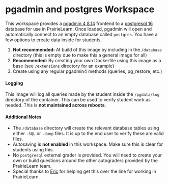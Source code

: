 # pgadmin and postgres Workspace

This workspace provides a [pgadmin 4 8.14](https://www.pgadmin.org/docs/pgadmin4/8.14/index.html) frontend to a [postgresql 16](https://www.postgresql.org/docs/16/release-16.html) database for use in PrairieLearn. Once loaded, pgadmin will open and automatically connect to an empty database called `postgres`. You have a few options to create data inside for students.

1. **Not recommended:** At build of this image by including in the `/database` directory (this is empty due to make this a general image for all)
2. **Recommended:** By creating your own Dockerfile using this image as a base (see `/extensions` directory for an example)
3. Create using any regular pgadmin4 methods (queries, pg_restore, etc.)

#### Logging

This image will log all queries made by the student inside the `/pgdata/log` directory of the container. This can be used to verify student work as needed. This is **not maintained across reboots**.

#### Additional Notes

- The `/database` directory will create the relevant database tables using either `.SQL` or `.dump` files. It is up to the end user to verify these are valid files.
- Autosaving is **not enabled** in this workspace. Make sure this is clear for students using this.
- No `postgresql` external grader is provided. You will need to create your own or build questions around the other autograders provided by the PrairieLearn team.
- Special thanks to [Eric](https://github.com/echuber2) for helping get this over the line for working in PrairieLearn.
